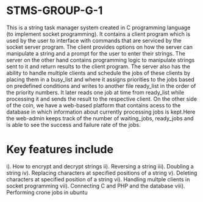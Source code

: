 # STMS-GROUP-G-1
This is a string task manager system created in C programming language (to implement socket programming). It contains a client program which is used by the user to interface with commands that are serviced by the socket server program. The client provides options on how the server can manipulate a string and a prompt for the user to enter their strings. The server on the other hand contains programming logic to manipulate strings sent to it and return results to the client program. The server also has the ability to handle multiple clients and schedule the jobs of these clients by placing them in a busy_list and where it assigns priorities to the jobs based on predefined conditions and writes to another file ready_list in the order of the priority numbers. It later reads one job at  time from ready_list while processing it and sends the result to the respective client. 
On the other side of the coin, we have a web-based platform that contains acess to the database in which information about currently processing jobs is kept.Here the web-admin keeps track of the number of waiting_jobs, ready_jobs and is able to see the success and failure rate of the jobs.

# Key features include



  i). How to encrypt and decrypt strings
  ii). Reversing a string
  iii). Doubling a string
  iv). Replacing characters at specified positions of a string
  v). Deleting characters at specified position of a string
  vi). Handling multple clients in socket programming
  vii). Connecting C and PHP and the database
  viii). Performing crone jobs in ubuntu
